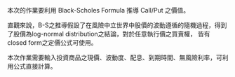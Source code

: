 本次的作業要利用 Black-Scholes Formula 推導 Call/Put 之價值。

直觀來說，B-S之推導假設了在風險中立世界中股價的波動遵循的隨機過程，得到了股價為log-normal distribution之結論，對於任意執行價之買賣權，
皆有closed form之定價公式可使用。

本次作業需要輸入投資商品之現價、波動度、配息、到期時間、無風險利率，可利用公式直接計算。
